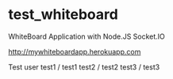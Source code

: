 test_whiteboard
===============
WhiteBoard Application with Node.JS Socket.IO

http://mywhiteboardapp.herokuapp.com

Test user
test1 / test1
test2 / test2
test3 / test3
